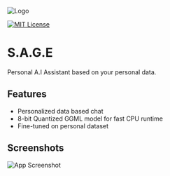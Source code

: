 
![Logo]('static/placeholder.png')



[![MIT License](https://img.shields.io/badge/License-MIT-green.svg)](https://choosealicense.com/licenses/mit/)



# S.A.G.E 

Personal A.I Assistant based on your personal data.

## Features

- Personalized data based chat
- 8-bit Quantized GGML model for fast CPU runtime
- Fine-tuned on personal dataset


## Screenshots

![App Screenshot](https://via.placeholder.com/468x300?text=App+Screenshot+Here)

